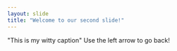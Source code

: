 ```yaml
---
layout: slide
title: "Welcome to our second slide!"
---
```

"This is my witty caption"
Use the left arrow to go back!